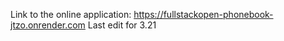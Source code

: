 Link to the online application: https://fullstackopen-phonebook-jtzo.onrender.com
Last edit for 3.21
